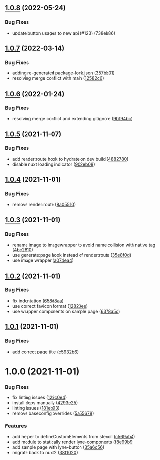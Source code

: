 ## [1.0.8](https://github.com/lyne-design-system/lyne-components-demo/compare/v1.0.7...v1.0.8) (2022-05-24)


### Bug Fixes

* update button usages to new api ([#123](https://github.com/lyne-design-system/lyne-components-demo/issues/123)) ([738eb86](https://github.com/lyne-design-system/lyne-components-demo/commit/738eb86dc1e166c84deb6f7cbb2990fa0b5dfbd2))

## [1.0.7](https://github.com/lyne-design-system/lyne-components-demo/compare/v1.0.6...v1.0.7) (2022-03-14)


### Bug Fixes

* adding re-generated package-lock.json ([357bb01](https://github.com/lyne-design-system/lyne-components-demo/commit/357bb01698aed59c7ded891cf3108a8129d91ed5))
* resolving merge conflict with main ([12582c6](https://github.com/lyne-design-system/lyne-components-demo/commit/12582c6745c23a0a5283c45d29fa1d9f7f9a1d43))

## [1.0.6](https://github.com/lyne-design-system/lyne-components-demo/compare/v1.0.5...v1.0.6) (2022-01-24)


### Bug Fixes

* resolving merge conflict and extending gitignore ([9b194bc](https://github.com/lyne-design-system/lyne-components-demo/commit/9b194bcbb9cc475c51c0d13a752d9e4f1f0260b7))

## [1.0.5](https://github.com/lyne-design-system/lyne-components-demo/compare/v1.0.4...v1.0.5) (2021-11-07)


### Bug Fixes

* add render:route hook to hydrate on dev build ([4882780](https://github.com/lyne-design-system/lyne-components-demo/commit/4882780d77dbcede97c330425ed374a1d8c2737b))
* disable nuxt loading indicator ([902eb08](https://github.com/lyne-design-system/lyne-components-demo/commit/902eb0867d0691a69752a7e157f36e241d445eda))

## [1.0.4](https://github.com/lyne-design-system/lyne-components-demo/compare/v1.0.3...v1.0.4) (2021-11-01)


### Bug Fixes

* remove render:route ([8a05510](https://github.com/lyne-design-system/lyne-components-demo/commit/8a055109538efa3e85cf2a1ad1c9cbb4d61a1df2))

## [1.0.3](https://github.com/lyne-design-system/lyne-components-demo/compare/v1.0.2...v1.0.3) (2021-11-01)


### Bug Fixes

* rename image to imagewrapper to avoid name collision with native tag ([4bc2810](https://github.com/lyne-design-system/lyne-components-demo/commit/4bc2810682ec647642413710a21ab13a1f7d6631))
* use generate:page hook instead of render:route ([35e8f0d](https://github.com/lyne-design-system/lyne-components-demo/commit/35e8f0d78071b8765ab4d2e6351d52739546a4f2))
* use image wrapper ([a074ea4](https://github.com/lyne-design-system/lyne-components-demo/commit/a074ea4c772eb6849c76bc3db16ccb6afbe158c0))

## [1.0.2](https://github.com/lyne-design-system/lyne-components-demo/compare/v1.0.1...v1.0.2) (2021-11-01)


### Bug Fixes

* fix indentation ([658d8aa](https://github.com/lyne-design-system/lyne-components-demo/commit/658d8aab344d31b745ab5c25360cfa74e0837445))
* use correct favicon format ([12823ee](https://github.com/lyne-design-system/lyne-components-demo/commit/12823eed5625f98a9b5419caf6c08f3f645be8eb))
* use wrapper components on sample page ([6378a5c](https://github.com/lyne-design-system/lyne-components-demo/commit/6378a5c1b16812b98c2f62ce7eaf90846f97c5db))

## [1.0.1](https://github.com/lyne-design-system/lyne-components-demo/compare/v1.0.0...v1.0.1) (2021-11-01)


### Bug Fixes

* add correct page title ([c5932b6](https://github.com/lyne-design-system/lyne-components-demo/commit/c5932b635d7769667d5fdfdb00769af6644988d8))

# 1.0.0 (2021-11-01)


### Bug Fixes

* fix linting issues ([129c0e4](https://github.com/lyne-design-system/lyne-components-demo/commit/129c0e42ce23c35be5648fdb733a58d69f3a8b49))
* install deps manually ([4293e25](https://github.com/lyne-design-system/lyne-components-demo/commit/4293e25d577a0c6b95fa2c72e6519c60d56572e0))
* linting issues ([181eb93](https://github.com/lyne-design-system/lyne-components-demo/commit/181eb937eee6d8888c7c34063e4d26c0377a9212))
* remove baseconfig overrides ([5a55678](https://github.com/lyne-design-system/lyne-components-demo/commit/5a55678bbf991ed6b56f3a10790ddf83c0cb5ffc))


### Features

* add helper to defineCustomElements from stencil ([c569ab4](https://github.com/lyne-design-system/lyne-components-demo/commit/c569ab4453ca9874ae77860cd5cade4a27767caa))
* add module to statically render lyne-components ([f8e99b9](https://github.com/lyne-design-system/lyne-components-demo/commit/f8e99b916832647446c8e5f497e54aa6518001b0))
* add sample page with lyne-button ([35a6c56](https://github.com/lyne-design-system/lyne-components-demo/commit/35a6c563cf2c06aaad6bbb12495be5e0ab9e66b4))
* migrate back to nuxt2 ([38f1020](https://github.com/lyne-design-system/lyne-components-demo/commit/38f10205a1a96a7ebc0b872450af2c9d87829de2))
